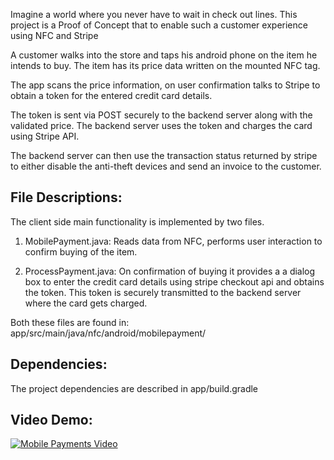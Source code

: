 Imagine a world where you never have to wait in check out lines.
This project is a Proof of Concept that to enable such a customer experience using NFC and Stripe

A customer walks into the store and taps his android phone on the item he intends to buy. The item has its price data written on the mounted NFC tag.

The app scans the price information, on user confirmation talks to Stripe to obtain a token for the entered credit card details.

The token is sent via POST securely to the backend server along with the validated price. The backend server uses the token and charges the card using Stripe API.

The backend server can then use the transaction status returned by stripe to either disable the anti-theft devices and send an invoice to the customer.

File Descriptions:
-----------------

The client side main functionality is implemented by two files.

1. MobilePayment.java:
   Reads data from NFC, performs user interaction to confirm buying of the item.

2. ProcessPayment.java:
   On confirmation of buying it provides a a dialog box to enter the credit card details using stripe checkout api and obtains the token. This token is securely transmitted to the backend server where the card gets charged.

Both these files are found in:
app/src/main/java/nfc/android/mobilepayment/

Dependencies:
------------
The project dependencies are described in 
app/build.gradle

Video Demo:
-----------

[![Mobile Payments Video](http://img.youtube.com/vi/oqu5whyJoKI/0.jpg)](http://www.youtube.com/watch?v=oqu5whyJoKI)
